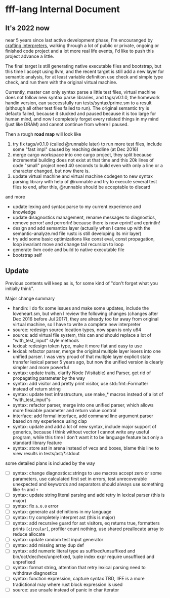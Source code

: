 # fff-lang Internal Document

## It's 2022 now

near 5 years since last active development phase, I'm encouranged by [crafting interpreters](http://www.craftinginterpreters.com/introduction.html),
walking through a lot of public or private, ongoing or finished code project and a lot more real life events, I'd like to push this project advance a little.

The final target is still generating native executable files and bootstrap, but this time I accept using llvm,
and the recent target is still add a new layer for semantic analysis, 
for at least variable definition use check and simple type check, and run them with the original virtual machine.

Currently, master can only syntax parse a little test files, virtual machine does not follow new syntax parse libraries,
and tags/v0.1.0, the homework handin version, can successfully run tests/syntax/prime.sm to a result (although all other test files failed to run).
The original semantic try is defacto failed, because it stucked and paused because it is too large for human mind, and now I completely forget
every related things in my mind (just like DRAM) and cannot continue from where I paused.

Then a rough __road map__ will look like

1. try fix tags/v0.1.0 (called @runnable later) to run more test files, include some "fast impl" caused by reaching deadline (at Dec 2016)
2. merge cargo workspace into one cargo project, they split because incremental building does not exist at that time 
   and this 20k lines of code "small" project need 40 seconds to build even with only a line or a character changed, but now there is.
3. update virtual machine and virtual machine codegen to new syntax parsing library with help of @runnable
   and try to execute several test files to end, after this, @runnable should be acceptable to discard

and more

- update lexing and syntax parse to my current experience and knowledge
- update disagnostics management, rename messages to diagnostics, remove perror! and perrorln! because there is now eprint! and eprintln!
- design and add semantics layer (actually when I came up with the semantic-analyze.md file rustc is still developing its mir layer)
- try add some basic optimizations like const eval, const propagation, loop invariant move and change tail recursion to loop
- generate llvm code and build to native executable file
- bootstrap self

## Update

Previous contents will keep as is, for some kind of "don't forget what you initially think". 

Major change summary

- handin: I do fix some issues and make some updates, include the loveheart.sm, but when I review the following changes (changes 
  after Dec 2016 before Jul 2017), they are already too far away from original virtual machine, so I have to write a complete new interpreter
- source: redesign source location types, now span is only u64 
- source: add virtual file system, this can and should replace a lot of "with_test_input" style methods
- lexical: redesign token type, make it more flat and easy to use
- lexical: refactor parser, merge the original multiple layer lexers into one unified parser. I was very proud of 
  that multiple layer explicit state transfer lexical parser 5 years ago, but now the unified version is clearly simpler and more powerful
- syntax: update traits, clarify Node (Visitable) and Parser, get rid of propagating <F> parameter by the way
- syntax: add visitor and pretty print visitor, use std::fmt::Formatter instead of return string
- syntax: update test infrastructure, use make_* macros instead of a lot of "with_test_input"s
- syntax: refactor parser, merge into one unified parser, which allows more flexiable parameter and return value control
- interface: add formal interface, add command line argument parser based on my experience using clap
- syntax: update and add a lot of new syntax, include major support of generics, because I think without vector<T> I cannot write any useful
  program, while this time I don't want it to be language feature but only a standard library feature
- syntax: store ast in arena instead of vecs and boxes, blame this line to view results in tests/ast/*.stdout

some detailed plans is included by the way

- [ ] syntax: change diagnostics::strings to use macros accept zero or some parameters, use calculated first set in errors, test unrecoverable unexpected and keywords and separators should always use something like `fn` and `+`
- [ ] syntax: update string literal parsing and add retry in lexical parser (this is major)
- [ ] syntax: fix `a.0.0` error
- [ ] syntax: generate ast definitions in my language
- [ ] syntax: try completely interpret ast (this is major)
- [ ] syntax: add recursive guard for ast visitors, eq returns true, formatters prints `[circular]`, profiler count nothing, use shared preallocate array to reduce allocate
- [ ] syntax: update random test input generator
- [ ] syntax: add missing array dup def
- [ ] syntax: add numeric literal type as suffixed/unsuffixed and bin/oct/dec/hex/unprefixed, tuple index expr require unsuffixed and unprefixed
- [ ] syntax: format string, attention that retry lexical parsing need to withdraw diagnostics
- [ ] syntax: function expression, capture syntax TBD, IIFE is a more tradictional may where rust block expression is used
- [ ] source: use unsafe instead of panic in char iterator

